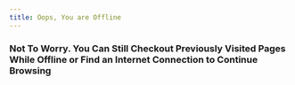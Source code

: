 ```yaml
---
title: Oops, You are Offline
---
```


### Not To Worry. You Can Still Checkout Previously Visited Pages While Offline or Find an Internet Connection to Continue Browsing
